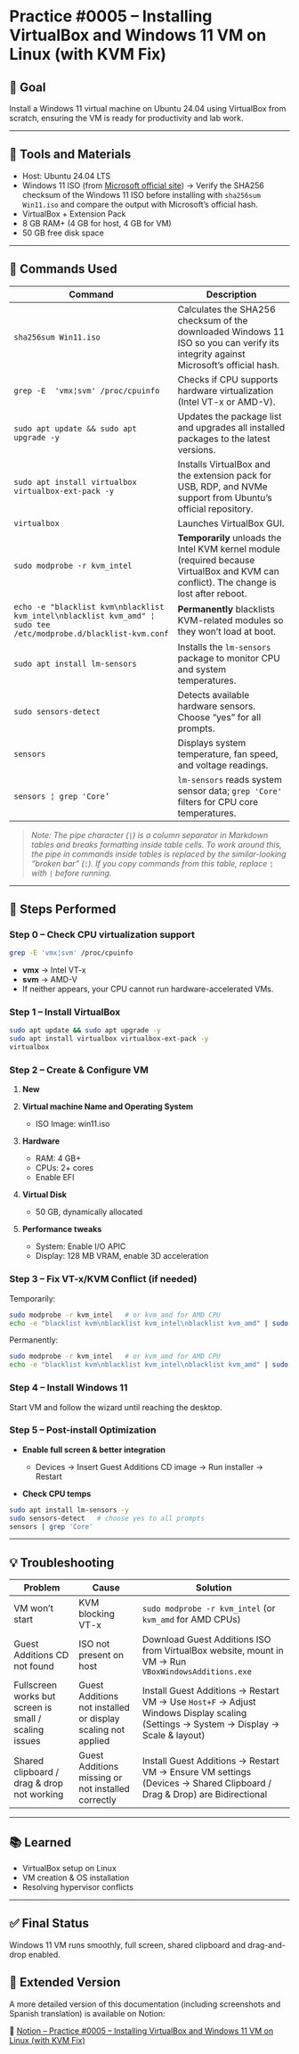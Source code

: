 
# Practice #0005 – Installing VirtualBox and Windows 11 VM on Linux (with KVM Fix)

## 🎯 Goal

Install a Windows 11 virtual machine on Ubuntu 24.04 using VirtualBox from scratch, ensuring the VM is ready for productivity and lab work.

---

## 🔧 Tools and Materials

- Host: Ubuntu 24.04 LTS  
- Windows 11 ISO (from [Microsoft official site](https://www.microsoft.com/software-download/windows11)) → Verify the SHA256 checksum of the Windows 11 ISO before installing with `sha256sum Win11.iso` and compare the output with Microsoft’s official hash.  
- VirtualBox + Extension Pack  
- 8 GB RAM+ (4 GB for host, 4 GB for VM)  
- 50 GB free disk space  

---

## 📘 Commands Used

| Command | Description |
| ------- | ----------- |
| `sha256sum Win11.iso` | Calculates the SHA256 checksum of the downloaded Windows 11 ISO so you can verify its integrity against Microsoft’s official hash. |
| `grep -E  'vmx¦svm' /proc/cpuinfo` | Checks if CPU supports hardware virtualization (Intel VT-x or AMD-V). |
| `sudo apt update && sudo apt upgrade -y` | Updates the package list and upgrades all installed packages to the latest versions. |
| `sudo apt install virtualbox virtualbox-ext-pack -y` | Installs VirtualBox and the extension pack for USB, RDP, and NVMe support from Ubuntu’s official repository. |
| `virtualbox` | Launches VirtualBox GUI. |
| `sudo modprobe -r kvm_intel` | **Temporarily** unloads the Intel KVM kernel module (required because VirtualBox and KVM can conflict). The change is lost after reboot. |
| `echo -e "blacklist kvm\nblacklist kvm_intel\nblacklist kvm_amd" ¦ sudo tee /etc/modprobe.d/blacklist-kvm.conf` | **Permanently** blacklists KVM-related modules so they won’t load at boot. |
| `sudo apt install lm-sensors` | Installs the `lm-sensors` package to monitor CPU and system temperatures. |
| `sudo sensors-detect` | Detects available hardware sensors. Choose “yes” for all prompts. |
| `sensors` | Displays system temperature, fan speed, and voltage readings. |
| `sensors ¦ grep 'Core’` | `lm-sensors` reads system sensor data; `grep 'Core'` filters for CPU core temperatures. |

> _Note: The pipe character (`|`) is a column separator in Markdown tables and breaks formatting inside table cells. To work around this, the pipe in commands inside tables is replaced by the similar-looking “broken bar” (`¦`). If you copy commands from this table, replace `¦` with `|` before running._

---

## 📝 Steps Performed

### Step 0 – Check CPU virtualization support

```bash
grep -E 'vmx¦svm' /proc/cpuinfo
```

- **vmx** → Intel VT-x  
- **svm** → AMD-V  
- If neither appears, your CPU cannot run hardware-accelerated VMs.

### Step 1 – Install VirtualBox

```bash
sudo apt update && sudo apt upgrade -y
sudo apt install virtualbox virtualbox-ext-pack -y
virtualbox
```

### Step 2 – Create & Configure VM

1. **New**  

2. **Virtual machine Name and Operating System**  
   - ISO Image: win11.iso

3. **Hardware**  
   - RAM: 4 GB+
   - CPUs: 2+ cores
   - Enable EFI

4. **Virtual Disk**  
   - 50 GB, dynamically allocated  

5. **Performance tweaks**  
   - System: Enable I/O APIC  
   - Display: 128 MB VRAM, enable 3D acceleration  

### Step 3 – Fix VT-x/KVM Conflict (if needed)

Temporarily:

```bash
sudo modprobe -r kvm_intel   # or kvm_amd for AMD CPU
echo -e "blacklist kvm\nblacklist kvm_intel\nblacklist kvm_amd" | sudo tee /etc/modprobe.d/blacklist-kvm.conf
```

Permanently:
```bash
sudo modprobe -r kvm_intel   # or kvm_amd for AMD CPU
echo -e "blacklist kvm\nblacklist kvm_intel\nblacklist kvm_amd" | sudo tee /etc/modprobe.d/blacklist-kvm.conf
```

### Step 4 – Install Windows 11

Start VM and follow the wizard until reaching the desktop.

### Step 5 – Post-install Optimization

- **Enable full screen & better integration**  
  - Devices → Insert Guest Additions CD image → Run installer → Restart  

- **Check CPU temps**  
```bash
sudo apt install lm-sensors -y
sudo sensors-detect   # choose yes to all prompts
sensors | grep 'Core'
```

---

## 💡 Troubleshooting

| Problem | Cause | Solution |
| ------- | ----- | -------- |
| VM won’t start | KVM blocking VT-x | `sudo modprobe -r kvm_intel` (or `kvm_amd` for AMD CPUs) |
| Guest Additions CD not found | ISO not present on host | Download Guest Additions ISO from VirtualBox website, mount in VM → Run `VBoxWindowsAdditions.exe` |
| Fullscreen works but screen is small / scaling issues | Guest Additions not installed or display scaling not applied | Install Guest Additions → Restart VM → Use `Host+F` → Adjust Windows Display scaling (Settings → System → Display → Scale & layout) |
| Shared clipboard / drag & drop not working | Guest Additions missing or not installed correctly | Install Guest Additions → Restart VM → Ensure VM settings (Devices → Shared Clipboard / Drag & Drop) are Bidirectional |

---

## 📚 Learned

- VirtualBox setup on Linux  
- VM creation & OS installation  
- Resolving hypervisor conflicts  

---

## ✅ Final Status

Windows 11 VM runs smoothly, full screen, shared clipboard and drag-and-drop enabled.  

## 📘 Extended Version

A more detailed version of this documentation (including screenshots and Spanish translation) is available on Notion:

📎 [Notion – Practice #0005 – Installing VirtualBox and Windows 11 VM on Linux (with KVM Fix)](https://www.notion.so/Practice-0005-2025-08-15-Installing-VirtualBox-and-Windows-11-VM-on-Linux-with-KVM-Fix-24deb94034d9805ea999d46e3dd4f0ad?source=copy_link)
